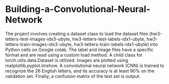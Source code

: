 # Building-a-Convolutional-Neural-Network
The project involves creating a dataset class to load the dataset files (hw3-letters-test-images-idx3-ubyte, hw3-letters-test-labels-idx1-ubyte, hw3-letters-train-images-idx3-ubyte, hw3-letters-train-labels-idx1-ubyte) into Python cells on Google colab. The label and image files have a specific format and are read using a custom load method. A child class for torch.utils.data.Dataset is utilized. Images are plotted using matplotlib.pyplot.imshow. A convolutional neural network (CNN) is trained to recognize the 26 English letters, and its accuracy is at least 90% on the validation set. Finally, a confusion matrix of the test set is output. 
